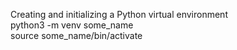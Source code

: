 Creating and initializing a Python virtual environment <br />
python3 -m venv some_name <br />
source some_name/bin/activate

